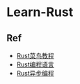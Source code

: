 # Learn-Rust

## Ref

- [Rust菜鸟教程](https://www.runoob.com/rust/rust-tutorial.html)
- [Rust编程语言](https://learnku.com/docs/rust-lang/2018/ch00-00-introduction/4492)
- [Rust异步编程](https://learnku.com/docs/async-book/2018/why_async/4787)